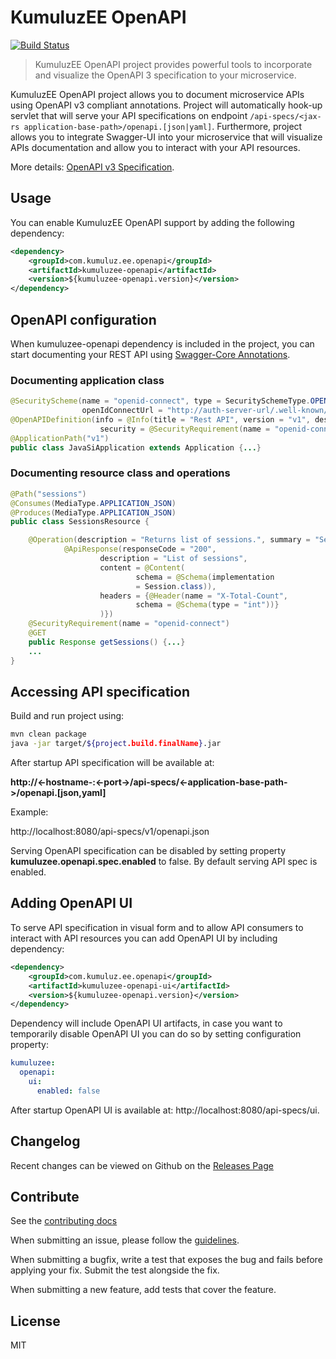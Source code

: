 # KumuluzEE OpenAPI
[![Build Status](https://img.shields.io/travis/kumuluz/kumuluzee-openapi/master.svg?style=flat)](https://travis-ci.org/kumuluz/kumuluzee-openapi)

> KumuluzEE OpenAPI project provides powerful tools to incorporate and visualize the OpenAPI 3 specification to your microservice.

KumuluzEE OpenAPI project allows you to document microservice APIs using OpenAPI v3 compliant annotations. Project will automatically hook-up servlet that will 
serve your API specifications on endpoint ```/api-specs/<jax-rs application-base-path>/openapi.[json|yaml]```. Furthermore, project allows you to integrate Swagger-UI into your
microservice that will visualize APIs documentation and allow you to interact with your API resources.
 
More details: [OpenAPI v3 Specification](https://github.com/OAI/OpenAPI-Specification/blob/master/versions/3.0.0.md).

## Usage

You can enable KumuluzEE OpenAPI support by adding the following dependency:
```xml
<dependency>
    <groupId>com.kumuluz.ee.openapi</groupId>
    <artifactId>kumuluzee-openapi</artifactId>
    <version>${kumuluzee-openapi.version}</version>
</dependency>
```

## OpenAPI configuration

When kumuluzee-openapi dependency is included in the project, you can start documenting your REST API using [Swagger-Core Annotations](https://github.com/swagger-api/swagger-core/wiki/Annotations-2.X).

### Documenting application class
```java
@SecurityScheme(name = "openid-connect", type = SecuritySchemeType.OPENIDCONNECT, 
                openIdConnectUrl = "http://auth-server-url/.well-known/openid-configuration")
@OpenAPIDefinition(info = @Info(title = "Rest API", version = "v1", description = "JavaSI API for managing conference."), 
                    security = @SecurityRequirement(name = "openid-connect"), servers = @Server(url ="http://localhost:8080/v1"))
@ApplicationPath("v1")
public class JavaSiApplication extends Application {...}
```

### Documenting resource class and operations
```java
@Path("sessions")
@Consumes(MediaType.APPLICATION_JSON)
@Produces(MediaType.APPLICATION_JSON)
public class SessionsResource {

    @Operation(description = "Returns list of sessions.", summary = "Sessions list", tags = "sessions", responses = {
            @ApiResponse(responseCode = "200",
                    description = "List of sessions",
                    content = @Content(
                            schema = @Schema(implementation
                            = Session.class)),
                    headers = {@Header(name = "X-Total-Count",
                            schema = @Schema(type = "int"))}
                    )})
    @SecurityRequirement(name = "openid-connect")
    @GET
    public Response getSessions() {...} 
    ...
}
```

## Accessing API specification

Build and run project using:

```bash
mvn clean package
java -jar target/${project.build.finalName}.jar
```

After startup API specification will be available at:

**http://<-hostname-:<-port->/api-specs/<-application-base-path->/openapi.[json,yaml]**

Example:

http://localhost:8080/api-specs/v1/openapi.json

Serving OpenAPI specification can be disabled by setting property **kumuluzee.openapi.spec.enabled** to false. By default serving API spec is enabled.

## Adding OpenAPI UI

To serve API specification in visual form and to allow API consumers to interact with API resources you can add OpenAPI UI by including dependency:
  
```xml
<dependency>
    <groupId>com.kumuluz.ee.openapi</groupId>
    <artifactId>kumuluzee-openapi-ui</artifactId>
    <version>${kumuluzee-openapi.version}</version>
</dependency>
```

Dependency will include OpenAPI UI artifacts, in case you want to temporarily disable OpenAPI UI you can do so by setting configuration property:
 
```yaml
kumuluzee:
  openapi:
    ui:
      enabled: false
```

After startup OpenAPI UI is available at: http://localhost:8080/api-specs/ui.

## Changelog

Recent changes can be viewed on Github on the [Releases Page](https://github.com/kumuluz/kumuluzee-openapi/releases)


## Contribute

See the [contributing docs](https://github.com/kumuluz/kumuluzee-openapi/blob/master/CONTRIBUTING.md)

When submitting an issue, please follow the 
[guidelines](https://github.com/kumuluz/kumuluzee-openapi/blob/master/CONTRIBUTING.md#bugs).

When submitting a bugfix, write a test that exposes the bug and fails before applying your fix. Submit the test 
alongside the fix.

When submitting a new feature, add tests that cover the feature.

## License

MIT
